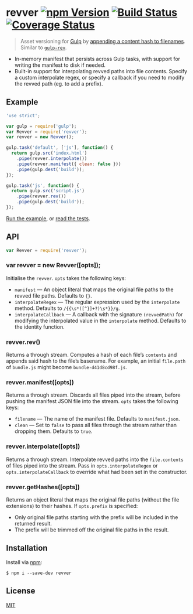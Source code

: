 # revver [![npm Version](http://img.shields.io/npm/v/revver.svg?style=flat)](https://www.npmjs.org/package/revver) [![Build Status](https://img.shields.io/travis/yuanqing/revver.svg?branch=master&style=flat)](https://travis-ci.org/yuanqing/revver) [![Coverage Status](https://img.shields.io/coveralls/yuanqing/revver.svg?style=flat)](https://coveralls.io/r/yuanqing/revver)

> Asset versioning for [Gulp](https://github.com/gulpjs/gulp) by [appending a content hash to filenames](http://www.stevesouders.com/blog/2008/08/23/revving-filenames-dont-use-querystring/). Similar to [`gulp-rev`](https://github.com/sindresorhus/gulp-rev).

- In-memory manifest that persists across Gulp tasks, with support for writing the manifest to disk if needed.
- Built-in support for interpolating revved paths into file contents. Specify a custom interpolate regex, or specify a callback if you need to modify the revved path (eg. to add a prefix).

## Example

```js
'use strict';

var gulp = require('gulp');
var Revver = require('revver');
var revver = new Revver();

gulp.task('default', ['js'], function() {
  return gulp.src('index.html')
    .pipe(revver.interpolate())
    .pipe(revver.manifest({ clean: false }))
    .pipe(gulp.dest('build'));
});

gulp.task('js', function() {
  return gulp.src('script.js')
    .pipe(revver.rev())
    .pipe(gulp.dest('build'));
});
```

[Run the example](example), or [read the tests](test).

## API

```js
var Revver = require('revver');
```

### var revver = new Revver([opts]);

Initialise the `revver`. `opts` takes the following keys:
- `manifest` &mdash; An object literal that maps the original file paths to the revved file paths. Defaults to `{}`.
- `interpolateRegex` &mdash; The regular expression used by the `interpolate` method. Defaults to `/{{\s*([^}]+?)\s*}}/g`.
- `interpolateCallback` &mdash; A callback with the signature `(revvedPath)` for modifying the interpolated value in the `interpolate` method. Defaults to the identity function.

### revver.rev()

Returns a through stream. Computes a hash of each file&rsquo;s `contents` and appends said hash to the file&rsquo;s basename. For example, an initial `file.path` of `bundle.js` might become `bundle-d41d8cd98f.js`.

### revver.manifest([opts])

Returns a through stream. Discards all files piped into the stream, before pushing the manifest JSON file into the stream. `opts` takes the following keys:
- `filename` &mdash; The name of the manifest file. Defaults to `manifest.json`.
- `clean` &mdash; Set to `false` to pass all files through the stream rather than dropping them. Defaults to `true`.

### revver.interpolate([opts])

Returns a through stream. Interpolate revved paths into the `file.contents` of files piped into the stream. Pass in `opts.interpolateRegex` or `opts.interpolateCallback` to override what had been set in the constructor.

### revver.getHashes([opts])

Returns an object literal that maps the original file paths (without the file extensions) to their hashes. If `opts.prefix` is specified:
- Only original file paths starting with the prefix will be included in the returned result.
- The prefix will be trimmed off the original file paths in the result.

## Installation

Install via [npm](https://npmjs.com/):

```
$ npm i --save-dev revver
```

## License

[MIT](LICENSE.md)
